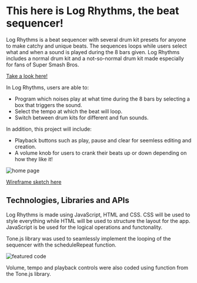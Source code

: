 # This here is Log Rhythms, the beat sequencer!

Log Rhythms is a beat sequencer with several drum kit presets for anyone to make catchy and unique beats. The sequences loops while users select what and when a sound is played during the 8 bars given. Log Rhythms includes a normal drum kit and a not-so-normal drum kit made especially for fans of Super Smash Bros.

[Take a look here!](https://colemartindale.github.io/Log-Rhythms/)

In Log Rhythms, users are able to:

* Program which noises play at what time during the 8 bars by selecting a box that triggers the sound.
* Select the tempo at which the beat will loop.
* Switch between drum kits for different and fun sounds.

In addition, this project will include:

* Playback buttons such as play, pause and clear for seemless editing and creation.
* A volume knob for users to crank their beats up or down depending on how they like it!

![home page](https://github.com/Colemartindale/Log-Rhythms/blob/main/assets/homepage.png)

[Wireframe sketch here](https://wireframe.cc/pro/pp/9c7cc4b95540657)

## Technologies, Libraries and APIs

Log Rhythms is made using JavaScript, HTML and CSS. CSS will be used to style everything while HTML will be used to structure the layout for the app. JavaScript is be used for the logical operations and functonality. 

Tone.js library was used to seamlessly implement the looping of the sequencer with the scheduleRepeat function. 

![featured code](https://github.com/Colemartindale/Log-Rhythms/blob/main/assets/scheduleRepeat.png)

Volume, tempo and playback controls were also coded using function from the Tone.js library.
